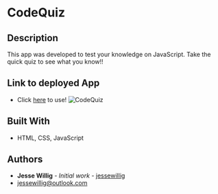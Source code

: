 # CodeQuiz

## Description

This app was developed to test your knowledge on JavaScript. Take the quick quiz to see what you know!!

## Link to deployed App
* Click [here](https://jessewillig.github.io/HW4-CodeQuiz/) to use!
![CodeQuiz](./assets/images/quiz.gif)


## Built With

* HTML, CSS, JavaScript


## Authors

* **Jesse Willig** - *Initial work* - [jessewillig](https://github.com/jessewillig)
* [jessewillig@outlook.com](mailto:jessewillig@outlook.com)